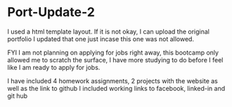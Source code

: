 # Port-Update-2

I used a html template layout. If it is not okay, I can upload the original portfolio I updated that one just incase this one was not allowed. 

FYI I am not planning on applying for jobs right away, this bootcamp only allowed me to scratch the surface, I have more studying to do before I feel like I am ready to apply for jobs. 

I have included 4 homework assignments, 2 projects with the website as well as the link to github
I included working links to facebook, linked-in and git hub